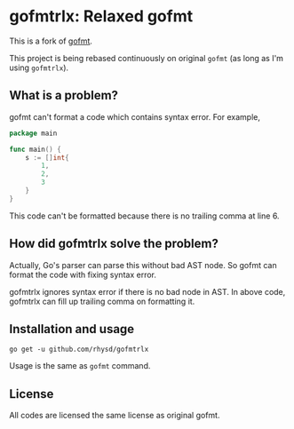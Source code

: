 gofmtrlx: Relaxed gofmt
=======================

This is a fork of [gofmt](https://golang.org/cmd/gofmt/).

This project is being rebased continuously on original `gofmt` (as long as I'm using `gofmtrlx`).

## What is a problem?

gofmt can't format a code which contains syntax error. For example,

```go
package main

func main() {
	s := []int{
		1,
		2,
		3
	}
}
```

This code can't be formatted because there is no trailing comma at line 6.

## How did gofmtrlx solve the problem?

Actually, Go's parser can parse this without bad AST node. So gofmt can format the code with fixing syntax error.

gofmtrlx ignores syntax error if there is no bad node in AST. In above code, gofmtrlx can fill up trailing comma
on formatting it.

## Installation and usage

```
go get -u github.com/rhysd/gofmtrlx
```

Usage is the same as `gofmt` command.

## License

All codes are licensed the same license as original gofmt.

